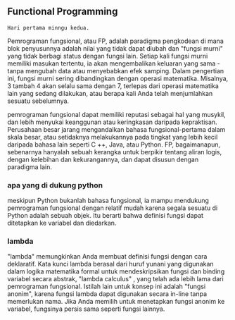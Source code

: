 ## Functional Programming

    Hari pertama minngu kedua.

Pemrograman fungsional, atau FP, adalah paradigma pengkodean di mana blok penyusunnya adalah nilai yang tidak dapat diubah dan "fungsi murni" yang tidak berbagi status dengan fungsi lain. Setiap kali fungsi murni memiliki masukan tertentu, ia akan mengembalikan keluaran yang sama - tanpa mengubah data atau menyebabkan efek samping. Dalam pengertian ini, fungsi murni sering dibandingkan dengan operasi matematika. Misalnya, 3 tambah 4 akan selalu sama dengan 7, terlepas dari operasi matematika lain yang sedang dilakukan, atau berapa kali Anda telah menjumlahkan sesuatu sebelumnya.

pemrograman fungsional dapat memiliki reputasi sebagai hal yang musykil, dan lebih menyukai keanggunan atau keringkasan daripada kepraktisan. Perusahaan besar jarang mengandalkan bahasa fungsional-pertama dalam skala besar, atau setidaknya melakukannya pada tingkat yang lebih kecil daripada bahasa lain seperti C ++, Java, atau Python. FP, bagaimanapun, sebenarnya hanyalah sebuah kerangka untuk berpikir tentang aliran logis, dengan kelebihan dan kekurangannya, dan dapat disusun dengan paradigma lain.

### apa yang di dukung python

meskipun Python bukanlah bahasa fungsional, ia mampu mendukung pemrograman fungsional dengan relatif mudah karena segala sesuatu di Python adalah sebuah objek. Itu berarti bahwa definisi fungsi dapat ditetapkan ke variabel dan diedarkan.

### lambda

"lambda" memungkinkan Anda membuat definisi fungsi dengan cara deklaratif. Kata kunci lambda berasal dari huruf yunani yang digunakan dalam logika matematika formal untuk mendeskripsikan fungsi dan binding variabel secara abstrak, "lambda calculus" , yang telah ada lebih lama dari pemrograman fungsional. Istilah lain untuk konsep ini adalah "fungsi anonim", karena fungsi lambda dapat digunakan secara in-line tanpa memerlukan nama. Jika Anda memilih untuk menetapkan fungsi anonim ke variabel, fungsinya persis sama seperti fungsi lainnya.



